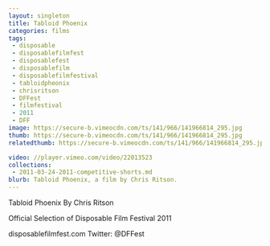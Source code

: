 ```yaml
---
layout: singleton
title: Tabloid Phoenix
categories: films
tags:
 - disposable
 - disposablefilmfest
 - disposablefest
 - disposablefilm
 - disposablefilmfestival
 - tabloidpheonix
 - chrisritson
 - DFFest
 - filmfestival
 - 2011
 - DFF
image: https://secure-b.vimeocdn.com/ts/141/966/141966814_295.jpg
thumb: https://secure-b.vimeocdn.com/ts/141/966/141966814_295.jpg
relatedthumb: https://secure-b.vimeocdn.com/ts/141/966/141966814_295.jpg

video: //player.vimeo.com/video/22013523
collections:
 - 2011-03-24-2011-competitive-shorts.md
blurb: Tabloid Phoenix, a film by Chris Ritson.
---
```


Tabloid Phoenix
By Chris Ritson

Official Selection of Disposable Film Festival 2011

disposablefilmfest.com
Twitter: @DFFest